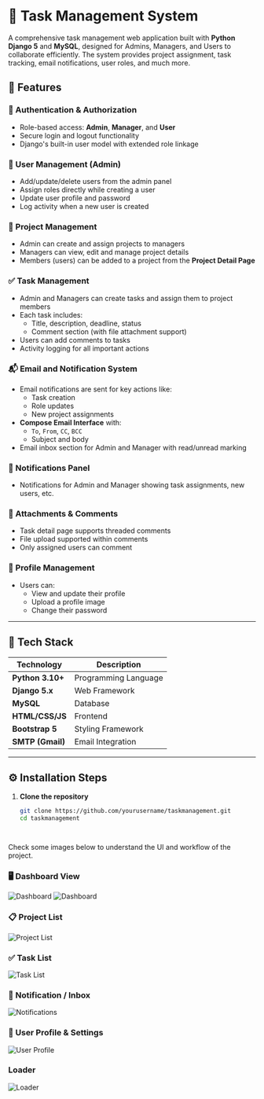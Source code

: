 # 📝 Task Management System

A comprehensive task management web application built with **Python Django 5** and **MySQL**, designed for Admins, Managers, and Users to collaborate efficiently. The system provides project assignment, task tracking, email notifications, user roles, and much more.



## 🚀 Features

### 🔐 Authentication & Authorization
- Role-based access: **Admin**, **Manager**, and **User**
- Secure login and logout functionality
- Django's built-in user model with extended role linkage

### 👤 User Management (Admin)
- Add/update/delete users from the admin panel
- Assign roles directly while creating a user
- Update user profile and password
- Log activity when a new user is created

### 📁 Project Management
- Admin can create and assign projects to managers
- Managers can view, edit and manage project details
- Members (users) can be added to a project from the **Project Detail Page**

### ✅ Task Management
- Admin and Managers can create tasks and assign them to project members
- Each task includes:
  - Title, description, deadline, status
  - Comment section (with file attachment support)
- Users can add comments to tasks
- Activity logging for all important actions

### 📬 Email and Notification System
- Email notifications are sent for key actions like:
  - Task creation
  - Role updates
  - New project assignments
- **Compose Email Interface** with:
  - `To`, `From`, `CC`, `BCC`
  - Subject and body
- Email inbox section for Admin and Manager with read/unread marking

### 🔔 Notifications Panel
- Notifications for Admin and Manager showing task assignments, new users, etc.

### 📂 Attachments & Comments
- Task detail page supports threaded comments
- File upload supported within comments
- Only assigned users can comment

### 📝 Profile Management
- Users can:
  - View and update their profile
  - Upload a profile image
  - Change their password

---

## 🧱 Tech Stack

| Technology       | Description                        |
|------------------|------------------------------------|
| **Python 3.10+**  | Programming Language               |
| **Django 5.x**    | Web Framework                      |
| **MySQL**         | Database                           |
| **HTML/CSS/JS**   | Frontend                          |
| **Bootstrap 5**   | Styling Framework                  |
| **SMTP (Gmail)**  | Email Integration                  |

---

## ⚙️ Installation Steps

1. **Clone the repository**
   ```bash
   git clone https://github.com/yourusername/taskmanagement.git
   cd taskmanagement




Check some images below to understand the UI and workflow of the project.

### 🖥️ Dashboard View
![Dashboard](static/screenshots/ss2.png)
![Dashboard](static/screenshots/ss3.png)

### 📋 Project List
![Project List](static/screenshots/ss6.png)


### ✅ Task List
![Task List](static/screenshots/ss5.png)

### 🔔 Notification / Inbox
![Notifications](static/screenshots/ss4.png)

### 👤 User Profile & Settings
![User Profile](static/screenshots/ss7.png)

### Loader
![Loader](static/screenshots/ss1.png)
